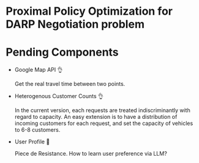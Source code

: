 # Proximal Policy Optimization for DARP Negotiation problem

# Pending Components
- Google Map API 👌 

    Get the real travel time between two points. 
- Heterogenous Customer Counts 👌

    In the current version, each requests are treated indiscriminantly with regard to capacity. An easy extension is to have a distribution of incoming customers for each request, and set the capacity of vehicles to 6-8 customers. 
- User Profile 🌟
    
    Piece de Resistance. How to learn user preference via LLM?

